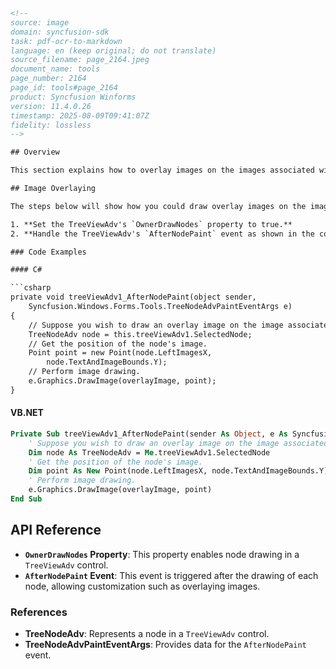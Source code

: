 ```html
<!--
source: image
domain: syncfusion-sdk
task: pdf-ocr-to-markdown
language: en (keep original; do not translate)
source_filename: page_2164.jpeg
document_name: tools
page_number: 2164
page_id: tools#page_2164
product: Syncfusion Winforms
version: 11.4.0.26
timestamp: 2025-08-09T09:41:07Z
fidelity: lossless
-->

## Overview

This section explains how to overlay images on the images associated with tree nodes in a `TreeViewAdv` control using the `OwnerDrawNodes` property and the `AfterNodePaint` event.

## Image Overlaying

The steps below will show how you could draw overlay images on the images associated with the tree nodes.

1. **Set the TreeViewAdv's `OwnerDrawNodes` property to true.**
2. **Handle the TreeViewAdv's `AfterNodePaint` event as shown in the code below to perform overlaying of images.** The below code snippet shows overlaying `LeftImagesX`. The same code snippet can be used for overlaying `RightImagesX` and `StateImagesX` also by replacing `LeftImagesX` with `RightImagesX` and `StateImagesX` respectively.

### Code Examples

#### C#

```csharp
private void treeViewAdv1_AfterNodePaint(object sender,
    Syncfusion.Windows.Forms.Tools.TreeNodeAdvPaintEventArgs e)
{
    // Suppose you wish to draw an overlay image on the image associated with the selected node.
    TreeNodeAdv node = this.treeViewAdv1.SelectedNode;
    // Get the position of the node's image.
    Point point = new Point(node.LeftImagesX,
        node.TextAndImageBounds.Y);
    // Perform image drawing.
    e.Graphics.DrawImage(overlayImage, point);
}
```

#### VB.NET

```vb
Private Sub treeViewAdv1_AfterNodePaint(sender As Object, e As Syncfusion.Windows.Forms.Tools.TreeNodeAdvPaintEventArgs) Handles treeViewAdv1.AfterNodePaint
    ' Suppose you wish to draw an overlay image on the image associated with the selected node.
    Dim node As TreeNodeAdv = Me.treeViewAdv1.SelectedNode
    ' Get the position of the node's image.
    Dim point As New Point(node.LeftImagesX, node.TextAndImageBounds.Y)
    ' Perform image drawing.
    e.Graphics.DrawImage(overlayImage, point)
End Sub
```

## API Reference

- **`OwnerDrawNodes` Property**: This property enables node drawing in a `TreeViewAdv` control.
- **`AfterNodePaint` Event**: This event is triggered after the drawing of each node, allowing customization such as overlaying images.

### References

- **TreeNodeAdv**: Represents a node in a `TreeViewAdv` control.
- **TreeNodeAdvPaintEventArgs**: Provides data for the `AfterNodePaint` event.

<!-- tags: [Syncfusion Winforms, TreeViewAdv, OwnerDrawNodes, AfterNodePaint, TreeNodeAdvPaintEventArgs] keywords: [Image Overlay, Tree Nodes, Custom Drawing] -->
```